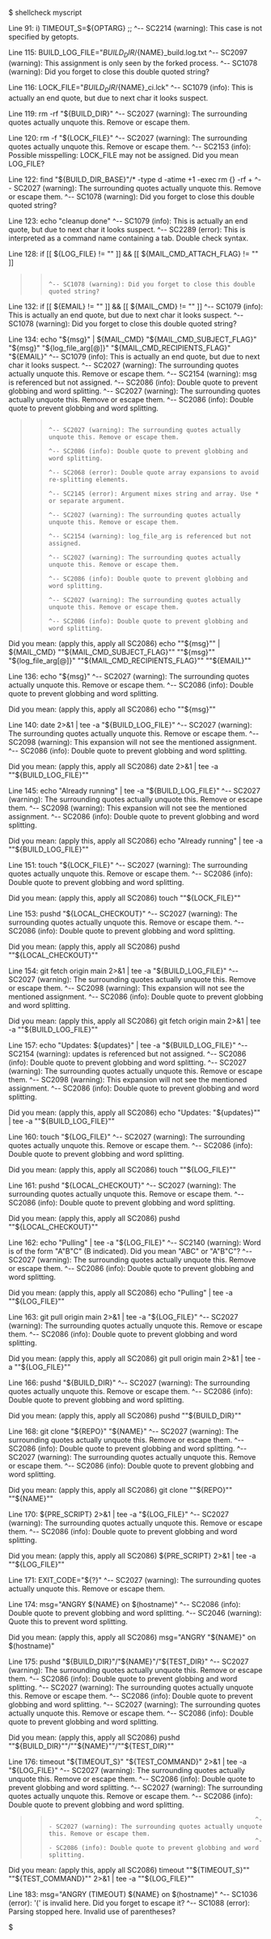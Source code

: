 $ shellcheck myscript
 
Line 91:
        i) TIMEOUT_S=${OPTARG} ;;
        ^-- SC2214 (warning): This case is not specified by getopts.
 
Line 115:
BUILD_LOG_FILE="${BUILD_DIR}/${NAME}_build.log.txt
^-- SC2097 (warning): This assignment is only seen by the forked process.
               ^-- SC1078 (warning): Did you forget to close this double quoted string?
 
Line 116:
LOCK_FILE="${BUILD_DIR}/${NAME}_ci.lck"
          ^-- SC1079 (info): This is actually an end quote, but due to next char it looks suspect.
 
Line 119:
        rm -rf "${BUILD_DIR}"
                ^-- SC2027 (warning): The surrounding quotes actually unquote this. Remove or escape them.
 
Line 120:
        rm -f "${LOCK_FILE}"
               ^-- SC2027 (warning): The surrounding quotes actually unquote this. Remove or escape them.
               ^-- SC2153 (info): Possible misspelling: LOCK_FILE may not be assigned. Did you mean LOG_FILE?
 
Line 122:
        find "${BUILD_DIR_BASE}"/* -type d -atime +1 -exec rm {} -rf +
              ^-- SC2027 (warning): The surrounding quotes actually unquote this. Remove or escape them.
                               ^-- SC1078 (warning): Did you forget to close this double quoted string?
 
Line 123:
        echo "cleanup done"
             ^-- SC1079 (info): This is actually an end quote, but due to next char it looks suspect.
                      ^-- SC2289 (error): This is interpreted as a command name containing a tab. Double check syntax.
 
Line 128:
        if [[ ${LOG_FILE} != "" ]] && [[ ${MAIL_CMD_ATTACH_FLAG} != "" ]]
>>                                                                   ^-- SC1078 (warning): Did you forget to close this double quoted string?
 
Line 132:
        if [[ ${EMAIL} != "" ]] && [[ ${MAIL_CMD} != "" ]]
                          ^-- SC1079 (info): This is actually an end quote, but due to next char it looks suspect.
                                                      ^-- SC1078 (warning): Did you forget to close this double quoted string?
 
Line 134:
                echo "${msg}" | ${MAIL_CMD} "${MAIL_CMD_SUBJECT_FLAG}" "${msg}" "${log_file_arg[@]}" "${MAIL_CMD_RECIPIENTS_FLAG}" "${EMAIL}"
                     ^-- SC1079 (info): This is actually an end quote, but due to next char it looks suspect.
                      ^-- SC2027 (warning): The surrounding quotes actually unquote this. Remove or escape them.
                      ^-- SC2154 (warning): msg is referenced but not assigned.
                      ^-- SC2086 (info): Double quote to prevent globbing and word splitting.
                                             ^-- SC2027 (warning): The surrounding quotes actually unquote this. Remove or escape them.
                                             ^-- SC2086 (info): Double quote to prevent globbing and word splitting.
>>                                                                      ^-- SC2027 (warning): The surrounding quotes actually unquote this. Remove or escape them.
>>                                                                      ^-- SC2086 (info): Double quote to prevent globbing and word splitting.
>>                                                                               ^-- SC2068 (error): Double quote array expansions to avoid re-splitting elements.
>>                                                                               ^-- SC2145 (error): Argument mixes string and array. Use * or separate argument.
>>                                                                               ^-- SC2027 (warning): The surrounding quotes actually unquote this. Remove or escape them.
>>                                                                               ^-- SC2154 (warning): log_file_arg is referenced but not assigned.
>>                                                                                                    ^-- SC2027 (warning): The surrounding quotes actually unquote this. Remove or escape them.
>>                                                                                                    ^-- SC2086 (info): Double quote to prevent globbing and word splitting.
>>                                                                                                                                  ^-- SC2027 (warning): The surrounding quotes actually unquote this. Remove or escape them.
>>                                                                                                                                  ^-- SC2086 (info): Double quote to prevent globbing and word splitting.

Did you mean: (apply this, apply all SC2086)
                echo ""${msg}"" | ${MAIL_CMD} ""${MAIL_CMD_SUBJECT_FLAG}"" ""${msg}"" "${log_file_arg[@]}" ""${MAIL_CMD_RECIPIENTS_FLAG}"" ""${EMAIL}""
 
Line 136:
                echo "${msg}"
                      ^-- SC2027 (warning): The surrounding quotes actually unquote this. Remove or escape them.
                      ^-- SC2086 (info): Double quote to prevent globbing and word splitting.

Did you mean: (apply this, apply all SC2086)
                echo ""${msg}""
 
Line 140:
date 2>&1 | tee -a "${BUILD_LOG_FILE}"
                    ^-- SC2027 (warning): The surrounding quotes actually unquote this. Remove or escape them.
                    ^-- SC2098 (warning): This expansion will not see the mentioned assignment.
                    ^-- SC2086 (info): Double quote to prevent globbing and word splitting.

Did you mean: (apply this, apply all SC2086)
date 2>&1 | tee -a ""${BUILD_LOG_FILE}""
 
Line 145:
        echo "Already running" | tee -a "${BUILD_LOG_FILE}"
                                         ^-- SC2027 (warning): The surrounding quotes actually unquote this. Remove or escape them.
                                         ^-- SC2098 (warning): This expansion will not see the mentioned assignment.
                                         ^-- SC2086 (info): Double quote to prevent globbing and word splitting.

Did you mean: (apply this, apply all SC2086)
        echo "Already running" | tee -a ""${BUILD_LOG_FILE}""
 
Line 151:
touch "${LOCK_FILE}"
       ^-- SC2027 (warning): The surrounding quotes actually unquote this. Remove or escape them.
       ^-- SC2086 (info): Double quote to prevent globbing and word splitting.

Did you mean: (apply this, apply all SC2086)
touch ""${LOCK_FILE}""
 
Line 153:
pushd "${LOCAL_CHECKOUT}"
       ^-- SC2027 (warning): The surrounding quotes actually unquote this. Remove or escape them.
       ^-- SC2086 (info): Double quote to prevent globbing and word splitting.

Did you mean: (apply this, apply all SC2086)
pushd ""${LOCAL_CHECKOUT}""
 
Line 154:
git fetch origin main 2>&1 | tee -a "${BUILD_LOG_FILE}"
                                     ^-- SC2027 (warning): The surrounding quotes actually unquote this. Remove or escape them.
                                     ^-- SC2098 (warning): This expansion will not see the mentioned assignment.
                                     ^-- SC2086 (info): Double quote to prevent globbing and word splitting.

Did you mean: (apply this, apply all SC2086)
git fetch origin main 2>&1 | tee -a ""${BUILD_LOG_FILE}""
 
Line 157:
echo "Updates: ${updates}" | tee -a "${BUILD_LOG_FILE}"
               ^-- SC2154 (warning): updates is referenced but not assigned.
               ^-- SC2086 (info): Double quote to prevent globbing and word splitting.
                                     ^-- SC2027 (warning): The surrounding quotes actually unquote this. Remove or escape them.
                                     ^-- SC2098 (warning): This expansion will not see the mentioned assignment.
                                     ^-- SC2086 (info): Double quote to prevent globbing and word splitting.

Did you mean: (apply this, apply all SC2086)
echo "Updates: "${updates}"" | tee -a ""${BUILD_LOG_FILE}""
 
Line 160:
        touch "${LOG_FILE}"
               ^-- SC2027 (warning): The surrounding quotes actually unquote this. Remove or escape them.
               ^-- SC2086 (info): Double quote to prevent globbing and word splitting.

Did you mean: (apply this, apply all SC2086)
        touch ""${LOG_FILE}""
 
Line 161:
        pushd "${LOCAL_CHECKOUT}"
               ^-- SC2027 (warning): The surrounding quotes actually unquote this. Remove or escape them.
               ^-- SC2086 (info): Double quote to prevent globbing and word splitting.

Did you mean: (apply this, apply all SC2086)
        pushd ""${LOCAL_CHECKOUT}""
 
Line 162:
        echo "Pulling" | tee -a "${LOG_FILE}"
              ^-- SC2140 (warning): Word is of the form "A"B"C" (B indicated). Did you mean "ABC" or "A\"B\"C"?
                                 ^-- SC2027 (warning): The surrounding quotes actually unquote this. Remove or escape them.
                                 ^-- SC2086 (info): Double quote to prevent globbing and word splitting.

Did you mean: (apply this, apply all SC2086)
        echo "Pulling" | tee -a ""${LOG_FILE}""
 
Line 163:
        git pull origin main 2>&1 | tee -a "${LOG_FILE}"
                                            ^-- SC2027 (warning): The surrounding quotes actually unquote this. Remove or escape them.
                                            ^-- SC2086 (info): Double quote to prevent globbing and word splitting.

Did you mean: (apply this, apply all SC2086)
        git pull origin main 2>&1 | tee -a ""${LOG_FILE}""
 
Line 166:
        pushd "${BUILD_DIR}"
               ^-- SC2027 (warning): The surrounding quotes actually unquote this. Remove or escape them.
               ^-- SC2086 (info): Double quote to prevent globbing and word splitting.

Did you mean: (apply this, apply all SC2086)
        pushd ""${BUILD_DIR}""
 
Line 168:
        git clone "${REPO}" "${NAME}"
                   ^-- SC2027 (warning): The surrounding quotes actually unquote this. Remove or escape them.
                   ^-- SC2086 (info): Double quote to prevent globbing and word splitting.
                             ^-- SC2027 (warning): The surrounding quotes actually unquote this. Remove or escape them.
                             ^-- SC2086 (info): Double quote to prevent globbing and word splitting.

Did you mean: (apply this, apply all SC2086)
        git clone ""${REPO}"" ""${NAME}""
 
Line 170:
        ${PRE_SCRIPT} 2>&1 | tee -a "${LOG_FILE}"
                                     ^-- SC2027 (warning): The surrounding quotes actually unquote this. Remove or escape them.
                                     ^-- SC2086 (info): Double quote to prevent globbing and word splitting.

Did you mean: (apply this, apply all SC2086)
        ${PRE_SCRIPT} 2>&1 | tee -a ""${LOG_FILE}""
 
Line 171:
        EXIT_CODE="${?}"
                   ^-- SC2027 (warning): The surrounding quotes actually unquote this. Remove or escape them.
 
Line 174:
                msg="ANGRY ${NAME} on $(hostname)"
                           ^-- SC2086 (info): Double quote to prevent globbing and word splitting.
                                      ^-- SC2046 (warning): Quote this to prevent word splitting.

Did you mean: (apply this, apply all SC2086)
                msg="ANGRY "${NAME}" on $(hostname)"
 
Line 175:
        pushd "${BUILD_DIR}"/"${NAME}"/"${TEST_DIR}"
               ^-- SC2027 (warning): The surrounding quotes actually unquote this. Remove or escape them.
               ^-- SC2086 (info): Double quote to prevent globbing and word splitting.
                              ^-- SC2027 (warning): The surrounding quotes actually unquote this. Remove or escape them.
                              ^-- SC2086 (info): Double quote to prevent globbing and word splitting.
                                        ^-- SC2027 (warning): The surrounding quotes actually unquote this. Remove or escape them.
                                        ^-- SC2086 (info): Double quote to prevent globbing and word splitting.

Did you mean: (apply this, apply all SC2086)
        pushd ""${BUILD_DIR}""/""${NAME}""/""${TEST_DIR}""
 
Line 176:
        timeout "${TIMEOUT_S}" "${TEST_COMMAND}" 2>&1 | tee -a "${LOG_FILE}"
                 ^-- SC2027 (warning): The surrounding quotes actually unquote this. Remove or escape them.
                 ^-- SC2086 (info): Double quote to prevent globbing and word splitting.
                                ^-- SC2027 (warning): The surrounding quotes actually unquote this. Remove or escape them.
                                ^-- SC2086 (info): Double quote to prevent globbing and word splitting.
>>                                                              ^-- SC2027 (warning): The surrounding quotes actually unquote this. Remove or escape them.
>>                                                              ^-- SC2086 (info): Double quote to prevent globbing and word splitting.

Did you mean: (apply this, apply all SC2086)
        timeout ""${TIMEOUT_S}"" ""${TEST_COMMAND}"" 2>&1 | tee -a ""${LOG_FILE}""
 
Line 183:
                        msg="ANGRY (TIMEOUT) ${NAME} on $(hostname)"
                                   ^-- SC1036 (error): '(' is invalid here. Did you forget to escape it?
                                   ^-- SC1088 (error): Parsing stopped here. Invalid use of parentheses?

$
